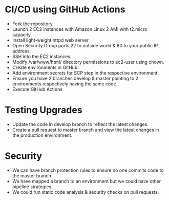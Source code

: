 # CI/CD using GitHub Actions
- Fork the repository
- Launch 2 EC2 instances with Amazon Linux 2 AMI with t2.micro capacity.
- Install light-weight httpd web server
- Open Security Group ports 22 to outside world & 80 to your public IP address.
- SSH into the EC2 instances.
- Modify /var/www/html/ directory permissions to ec2-user using chown.
- Create environments in GitHub. 
- Add environment secrets for SCP step in the respective environment.
- Ensure you have 2 branches develop & master pointing to 2 environments respectively having the same code.
- Execute GitHub Actions

# Testing Upgrades
- Update the code in develop branch to reflect the latest changes.
- Create a pull request to master branch and view the latest changes in the production environment.

# Security
- We can have branch protection rules to ensure no one commits code to the master branch.
- We have mapped a branch to an environment but we could have other pipeline strategies.
- We could run static code analysis & security checks on pull requests.
